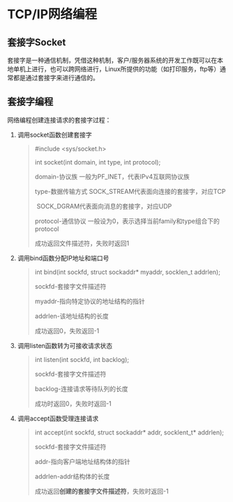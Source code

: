 # TCP/IP网络编程

## 套接字Socket

套接字是一种通信机制，凭借这种机制，客户/服务器系统的开发工作既可以在本地单机上进行，也可以跨网络进行，Linux所提供的功能（如打印服务，ftp等）通常都是通过套接字来进行通信的。



## 套接字编程

网络编程创建连接请求的套接字过程：

1. 调用socket函数创建套接字

   > #include <sys/socket.h>
   >
   > int socket(int domain, int type, int protocol);
   >
   > domain-协议族               一般为PF_INET，代表IPv4互联网协议族
   >
   >  type-数据传输方式        SOCK_STREAM代表面向连接的套接字，对应TCP   
   >
   > ​										 SOCK_DGRAM代表面向消息的套接字，对应UDP
   >
   >  protocol-通信协议		一般设为0，表示选择当前family和type组合下的protocol
   >
   >  
   >
   > 成功返回文件描述符，失败时返回1



2. 调用bind函数分配IP地址和端口号

   > int bind(int sockfd,  struct sockaddr* myaddr, socklen_t addrlen);
   >
   > sockfd-套接字文件描述符
   >
   > myaddr-指向特定协议的地址结构的指针
   >
   > addrlen-该地址结构的长度
   >
   >  
   >
   > 成功返回0，失败返回-1



3. 调用listen函数转为可接收请求状态

   > int listen(int sockfd, int backlog);
   >
   > sockfd-套接字文件描述符
   >
   > backlog-连接请求等待队列的长度
   >
   >  
   >
   > 成功时返回0，失败时返回-1

 

4. 调用accept函数受理连接请求

   >  int accept(int sockfd, struct sockaddr* addr, socklent_t* addrlen);
   >
   > sockfd-套接字文件描述符
   >
   > addr-指向客户端地址结构体的指针
   >
   > addrlen-addr结构体的长度
   >
   >  
   >
   > 成功返回**创建的套接字文件描述符**，失败时返回-1

   
